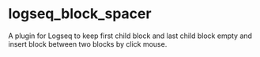 # logseq_block_spacer
A plugin for Logseq to keep first child block and last child block empty and insert block between two blocks by click mouse.
